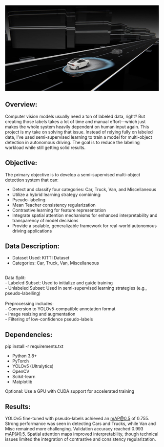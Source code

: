 ![dashboard](https://github.com/Shriyaak/YOLOv5-Object-Detection-for-Autonomous-Vehicles/blob/d9fa0f8061ff9035ba2bfe6c508c3b5f6e213963/yolo.png)


## Overview: 
Computer vision models usually need a ton of labeled data, right? But creating those labels takes a lot of time and manual effort—which just makes the whole system heavily dependent on human input again. This project is my take on solving that issue.
Instead of relying fully on labeled data, I’ve used semi-supervised learning to train a model for multi-object detection in autonomous driving. The goal is to reduce the labeling workload while still getting solid results.

## Objective: 
The primary objective is to develop a semi-supervised multi-object detection system that can: <br/>
- Detect and classify four categories: Car, Truck, Van, and Miscellaneous  <br/>
- Utilize a hybrid learning strategy combining: <br/>
- Pseudo-labeling <br/>
- Mean Teacher consistency regularization <br/>
- Contrastive learning for feature representation <br/>
- Integrate spatial attention mechanisms for enhanced interpretability and transparency of model decisions <br/>
- Provide a scalable, generalizable framework for real-world autonomous driving applications <br/>

## Data Description: 
- Dataset Used: KITTI Dataset <br/>
- Categories: Car, Truck, Van, Miscellaneous <br/>
<br/>
Data Split: <br/>
- Labeled Subset: Used to initialize and guide training <br/>
- Unlabeled Subset: Used in semi-supervised learning strategies (e.g., pseudo-labelling) <br/>
 <br/>
Preprocessing includes: <br/>
- Conversion to YOLOv5-compatible annotation format <br/>
- Image resizing and augmentation <br/>
- Filtering of low-confidence pseudo-labels <br/>

## Dependencies: 
pip install -r requirements.txt

- Python 3.8+  <br/>
- PyTorch  <br/>
- YOLOv5 (Ultralytics)  <br/>
- OpenCV  <br/>
- Scikit-learn  <br/>
- Matplotlib  <br/>

Optional: Use a GPU with CUDA support for accelerated training

## Results:

YOLOv5 fine-tuned with pseudo-labels achieved an mAP@0.5 of 0.755. Strong performance was seen in detecting Cars and Trucks, while Van and Misc remained more challenging. Validation accuracy reached 0.993 mAP@0.5. Spatial attention maps improved interpretability, though technical issues limited the integration of contrastive and consistency regularization.

